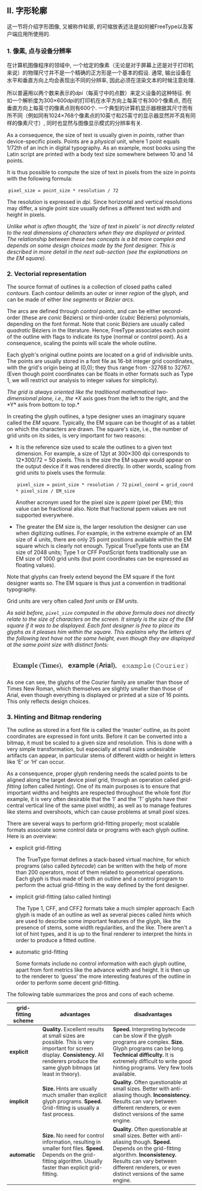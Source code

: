 ## II. 字形轮廓

这一节将介绍字形图像, 又被称作轮廓, 的可缩放表述法是如何被FreeType以及客户端应用所使用的.

### 1. 像素, 点与设备分辨率

在计算机图像程序的领域中, 一个给定的像素（无论是对于屏幕上还是对于打印机来说）的物理尺寸并不是一个精确的正方形是一个基本的假设. 通常, 输出设备在水平和垂直方向上均会表现出不同的分辨率, 因此必须在渲染文本的时候注意处理.

所以普遍用以两个数来表示的*dpi*（每英寸中的点数）来定义设备的这种特征. 例如一个解析度为300×600dpi的打印机在水平方向上每英寸有300个像素点, 而在垂直方向上每英寸的像素点则有600个. 一个典型的计算机显示器根据其尺寸而有所不同（例如同有1024×768个像素点的10英寸和25英寸的显示器显然并不具有同样的像素尺寸）, 同时也显然与图像显示模式的分辨率有关.

As a consequence, the size of text is usually given in            *points*, rather than device-specific pixels.            Points are a *physical* unit, where 1 point            equals 1/72th of an inch in digital typography.  As an            example, most books using the Latin script are printed            with a body text size somewhere between 10 and            14 points.

It is thus possible to compute the size of text in pixels            from the size in points with the following formula:

​            `pixel_size = point_size * resolution / 72`          

The resolution is expressed in *dpi*.  Since            horizontal and vertical resolutions may differ, a single            point size usually defines a different text width and            height in pixels.

*Unlike what is often thought, the ‘size of text              in pixels’ is not directly related to the real              dimensions of characters when they are displayed or              printed.  The relationship between these two concepts is              a bit more complex and depends on some design choices              made by the font designer.  This is described in more              detail in the next sub-section (see the explanations on              the EM square).*

### 2. Vectorial representation

The source format of outlines is a collection of closed paths called            *contours*.  Each contour delimits an outer or            inner *region* of the glyph, and can be made of            either *line segments* or *Bézier            arcs*.

The arcs are defined through *control points*, and            can be either second-order (these are *conic*            Béziers) or third-order (*cubic*            Béziers) polynomials, depending on the font format.            Note that conic Béziers are usually called            *quadratic* Béziers in the literature.            Hence, FreeType associates each point of the outline with            flags to indicate its type (normal or control point).  As            a consequence, scaling the points will scale the whole            outline.

Each glyph's original outline points are located on a            grid of indivisible units.  The points are usually stored            in a font file as 16-bit integer grid coordinates, with            the grid's origin being at (0,0); they thus range from            -32768 to 32767.  (Even though point coordinates can            be floats in other formats such as Type 1, we will            restrict our analysis to integer values for            simplicity).

*The grid is always oriented like the traditional              mathematical two-dimensional plane, i.e.,              the \*X* axis goes from the left to the right,              and the \*Y* axis from bottom to top.*

In creating the glyph outlines, a type designer uses an            imaginary square called the *EM square*.            Typically, the EM square can be thought of as a tablet on            which the characters are drawn.  The square's size, i.e.,            the number of grid units on its sides, is very important            for two reasons:

- It is the reference size used to scale the outlines                to a given text dimension.  For example, a size of                12pt at 300×300 dpi corresponds to                12*300/72 = 50 pixels.  This is the                size the EM square would appear on the output device                if it was rendered directly.  In other words, scaling                from grid units to pixels uses the formula:

  ​                `pixel_size = point_size * resolution / 72`
  ​                `pixel_coord = grid_coord * pixel_size / EM_size`              

  Another acronym used for the pixel size              is *ppem* (pixel per EM); this value can be              fractional also.  Note that fractional ppem values are              not supported everywhere.

- The greater the EM size is, the larger resolution the                designer can use when digitizing outlines.  For                example, in the extreme example of an EM size of                4 units, there are only 25 point positions                available within the EM square which is clearly not                enough.  Typical TrueType fonts use an EM size of                2048 units; Type 1 or CFF PostScript fonts                traditionally use an EM size of 1000 grid units                (but point coordinates can be expressed as floating                values).

Note that glyphs can freely extend beyond the EM square            if the font designer wants so.  The EM square is thus just            a convention in traditional typography.

Grid units are very often called *font units*            or *EM units*.

*As said before, `pixel_size` computed in              the above formula does not directly relate to the size              of characters on the screen.  It simply is the size of              the EM square if it was to be displayed.  Each font              designer is free to place its glyphs as it pleases him              within the square.  This explains why the letters of the              following text have not the same height, even though              they are displayed at the same point size with distinct              fonts:*

​            ![字体高度之间的比较](body_comparison.png)          

As one can see, the glyphs of the Courier family are            smaller than those of Times New Roman, which themselves            are slightly smaller than those of Arial, even though            everything is displayed or printed at a size of            16 points.  This only reflects design choices.

### 3. Hinting and Bitmap rendering

The outline as stored in a font file is called the            ‘master’ outline, as its point coordinates are            expressed in font units.  Before it can be converted into            a bitmap, it must be scaled to a given size and            resolution.  This is done with a very simple            transformation, but especially at small sizes undesirable            artifacts can appear, in particular stems of different            width or height in letters like ‘E’ or            ‘H’ can occur.

As a consequence, proper glyph rendering needs the scaled            points to be aligned along the target device pixel grid,            through an operation called *grid-fitting* (often            called *hinting*).  One of its main purposes is to            ensure that important widths and heights are respected            throughout the whole font (for example, it is very often            desirable that the ‘I’ and the ‘T’            glyphs have their central vertical line of the same pixel            width), as well as to manage features like stems and            overshoots, which can cause problems at small pixel            sizes.

There are several ways to perform grid-fitting properly;            most scalable formats associate some control data or            programs with each glyph outline.  Here is an            overview:

- explicit grid-fitting

  The TrueType format defines a stack-based virtual                machine, for which programs (also                called *bytecode*) can be written with the help                of more than 200 operators, most of them related                to geometrical operations.  Each glyph is thus made of                both an outline and a control program to perform the                actual grid-fitting in the way defined by the font                designer.

- implicit grid-fitting (also called hinting)

  The Type 1, CFF, and CFF2 formats take a much                simpler approach: Each glyph is made of an outline as                well as several pieces called *hints* which are                used to describe some important features of the glyph,                like the presence of stems, some width regularities,                and the like.  There aren't a lot of hint types, and                it is up to the final renderer to interpret the hints                in order to produce a fitted outline.

- automatic grid-fitting

  Some formats include no control information with each                glyph outline, apart from font metrics like the                advance width and height.  It is then up to the                renderer to ‘guess’ the more interesting                features of the outline in order to perform some                decent grid-fitting.

The following table summarizes the pros and cons of each            scheme.

| **grid-fitting scheme** | **advantages**                                               | **disadvantages**                                            |
| ----------------------- | ------------------------------------------------------------ | ------------------------------------------------------------ |
| **explicit**            | **Quality.**  Excellent results at small sizes                    are possible.  This is very important for screen                    display.                   **Consistency.**  All renderers produce the                    same glyph bitmaps (at least in theory). | **Speed.**  Interpreting bytecode can be slow                    if the glyph programs are complex.                   **Size.**  Glyph programs can be long.                                  **Technical difficulty.**  It is extremely                    difficult to write good hinting programs.  Very                    few tools available. |
| **implicit**            | **Size.**  Hints are usually much smaller than                    explicit glyph programs.                   **Speed.**  Grid-fitting is usually a fast                    process. | **Quality.**  Often questionable at small                    sizes.  Better with anti-aliasing though.                   **Inconsistency.**  Results can vary between                    different renderers, or even distinct versions of                    the same engine. |
| **automatic**           | **Size.**  No need for control information,                    resulting in smaller font files.                                  **Speed.**  Depends on the grid-fitting                    algorithm.  Usually faster than explicit                    grid-fitting. | **Quality.**  Often questionable at small                    sizes.  Better with anti-aliasing though.                   **Speed.**  Depends on the grid-fitting                    algorithm.                          **Inconsistency.**  Results can vary between                    different renderers, or even distinct versions                    of the same engine. |